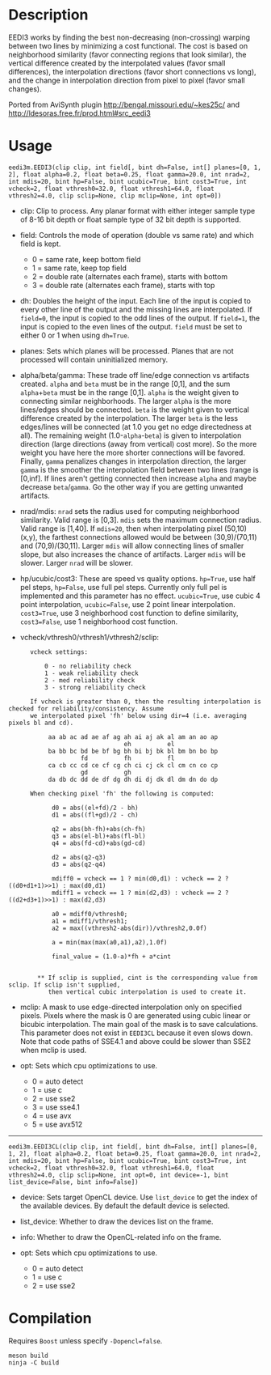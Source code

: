 Description
===========

EEDI3 works by finding the best non-decreasing (non-crossing) warping between two lines by minimizing a cost functional. The cost is based on neighborhood similarity (favor connecting regions that look similar), the vertical difference created by the interpolated values (favor small differences), the interpolation directions (favor short connections vs long), and the change in interpolation direction from pixel to pixel (favor small changes).

Ported from AviSynth plugin http://bengal.missouri.edu/~kes25c/ and http://ldesoras.free.fr/prod.html#src_eedi3


Usage
=====

    eedi3m.EEDI3(clip clip, int field[, bint dh=False, int[] planes=[0, 1, 2], float alpha=0.2, float beta=0.25, float gamma=20.0, int nrad=2, int mdis=20, bint hp=False, bint ucubic=True, bint cost3=True, int vcheck=2, float vthresh0=32.0, float vthresh1=64.0, float vthresh2=4.0, clip sclip=None, clip mclip=None, int opt=0])

* clip: Clip to process. Any planar format with either integer sample type of 8-16 bit depth or float sample type of 32 bit depth is supported.

* field: Controls the mode of operation (double vs same rate) and which field is kept.
  * 0 = same rate, keep bottom field
  * 1 = same rate, keep top field
  * 2 = double rate (alternates each frame), starts with bottom
  * 3 = double rate (alternates each frame), starts with top

* dh: Doubles the height of the input. Each line of the input is copied to every other line of the output and the missing lines are interpolated. If `field=0`, the input is copied to the odd lines of the output. If `field=1`, the input is copied to the even lines of the output. `field` must be set to either 0 or 1 when using `dh=True`.

* planes: Sets which planes will be processed. Planes that are not processed will contain uninitialized memory.

* alpha/beta/gamma: These trade off line/edge connection vs artifacts created. `alpha` and `beta` must be in the range [0,1], and the sum `alpha`+`beta` must be in the range [0,1]. `alpha` is the weight given to connecting similar neighborhoods. The larger `alpha` is the more lines/edges should be connected. `beta` is the weight given to vertical difference created by the interpolation. The larger `beta` is the less edges/lines will be connected (at 1.0 you get no edge directedness at all). The remaining weight (1.0-`alpha`-`beta`) is given to interpolation direction (large directions (away from vertical) cost more). So the more weight you have here the more shorter connections will be favored. Finally, `gamma` penalizes changes in interpolation direction, the larger `gamma` is the smoother the interpolation field between two lines (range is [0,inf]. If lines aren't getting connected then increase `alpha` and maybe decrease `beta`/`gamma`. Go the other way if you are getting unwanted artifacts.

* nrad/mdis: `nrad` sets the radius used for computing neighborhood similarity. Valid range is [0,3]. `mdis` sets the maximum connection radius. Valid range is [1,40]. If `mdis=20`, then when interpolating pixel (50,10) (x,y), the farthest connections allowed would be between (30,9)/(70,11) and (70,9)/(30,11). Larger `mdis` will allow connecting lines of smaller slope, but also increases the chance of artifacts. Larger `mdis` will be slower. Larger `nrad` will be slower.

* hp/ucubic/cost3: These are speed vs quality options. `hp=True`, use half pel steps, `hp=False`, use full pel steps. Currently only full pel is implemented and this parameter has no effect. `ucubic=True`, use cubic 4 point interpolation, `ucubic=False`, use 2 point linear interpolation. `cost3=True`, use 3 neighborhood cost function to define similarity, `cost3=False`, use 1 neighborhood cost function.

* vcheck/vthresh0/vthresh1/vthresh2/sclip:
```
      vcheck settings:

          0 - no reliability check
          1 - weak reliability check
          2 - med reliability check
          3 - strong reliability check

      If vcheck is greater than 0, then the resulting interpolation is checked for reliability/consistency. Assume
      we interpolated pixel 'fh' below using dir=4 (i.e. averaging pixels bl and cd).

           aa ab ac ad ae af ag ah ai aj ak al am an ao ap
                                eh          el
           ba bb bc bd be bf bg bh bi bj bk bl bm bn bo bp
                    fd          fh          fl
           ca cb cc cd ce cf cg ch ci cj ck cl cm cn co cp
                    gd          gh
           da db dc dd de df dg dh di dj dk dl dm dn do dp

      When checking pixel 'fh' the following is computed:

            d0 = abs((el+fd)/2 - bh)
            d1 = abs((fl+gd)/2 - ch)

            q2 = abs(bh-fh)+abs(ch-fh)
            q3 = abs(el-bl)+abs(fl-bl)
            q4 = abs(fd-cd)+abs(gd-cd)

            d2 = abs(q2-q3)
            d3 = abs(q2-q4)

            mdiff0 = vcheck == 1 ? min(d0,d1) : vcheck == 2 ? ((d0+d1+1)>>1) : max(d0,d1)
            mdiff1 = vcheck == 1 ? min(d2,d3) : vcheck == 2 ? ((d2+d3+1)>>1) : max(d2,d3)

            a0 = mdiff0/vthresh0;
            a1 = mdiff1/vthresh1;
            a2 = max((vthresh2-abs(dir))/vthresh2,0.0f)

            a = min(max(max(a0,a1),a2),1.0f)

            final_value = (1.0-a)*fh + a*cint


        ** If sclip is supplied, cint is the corresponding value from sclip. If sclip isn't supplied,
           then vertical cubic interpolation is used to create it.
```

* mclip: A mask to use edge-directed interpolation only on specified pixels. Pixels where the mask is 0 are generated using cubic linear or bicubic interpolation. The main goal of the mask is to save calculations. This parameter does not exist in `EEDI3CL` because it even slows down. Note that code paths of SSE4.1 and above could be slower than SSE2 when mclip is used.

* opt: Sets which cpu optimizations to use.
  * 0 = auto detect
  * 1 = use c
  * 2 = use sse2
  * 3 = use sse4.1
  * 4 = use avx
  * 5 = use avx512

---

    eedi3m.EEDI3CL(clip clip, int field[, bint dh=False, int[] planes=[0, 1, 2], float alpha=0.2, float beta=0.25, float gamma=20.0, int nrad=2, int mdis=20, bint hp=False, bint ucubic=True, bint cost3=True, int vcheck=2, float vthresh0=32.0, float vthresh1=64.0, float vthresh2=4.0, clip sclip=None, int opt=0, int device=-1, bint list_device=False, bint info=False])

* device: Sets target OpenCL device. Use `list_device` to get the index of the available devices. By default the default device is selected.

* list_device: Whether to draw the devices list on the frame.

* info: Whether to draw the OpenCL-related info on the frame.

* opt: Sets which cpu optimizations to use.
  * 0 = auto detect
  * 1 = use c
  * 2 = use sse2


Compilation
===========

Requires `Boost` unless specify `-Dopencl=false`.

```
meson build
ninja -C build
```
